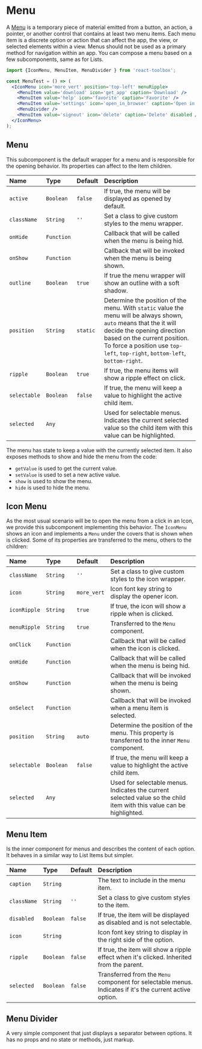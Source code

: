 # Menu

A [Menu](https://www.google.com/design/spec/components/menus.html) is a temporary piece of material emitted from a button, an action, a pointer, or another control that contains at least two menu items. Each menu item is a discrete option or action that can affect the app, the view, or selected elements within a view. Menus should not be used as a primary method for navigation within an app. You can compose a menu based on a few subcomponents, same as for Lists.

<!-- example -->
```jsx
import {IconMenu, MenuItem, MenuDivider } from 'react-toolbox';

const MenuTest = () => (
  <IconMenu icon='more_vert' position='top-left' menuRipple>
    <MenuItem value='download' icon='get_app' caption='Download' />
    <MenuItem value='help' icon='favorite' caption='Favorite' />
    <MenuItem value='settings' icon='open_in_browser' caption='Open in app' />
    <MenuDivider />
    <MenuItem value='signout' icon='delete' caption='Delete' disabled />
  </IconMenu>
);
```

## Menu

This subcomponent is the default wrapper for a menu and is responsible for the opening behavior. Its properties can affect to the Item children.

| Name              | Type          | Default         | Description|
|:-----|:-----|:-----|:-----|
| `active`   | `Boolean`    | `false`    | If true, the menu will be displayed as opened by default.|
| `className`   | `String`    |  `''`    | Set a class to give custom styles to the menu wrapper.|
| `onHide`    | `Function`    |    | Callback that will be called when the menu is being hid. |
| `onShow`    | `Function`    |    | Callback that will be invoked when the menu is being shown. |
| `outline`    | `Boolean`    | `true`  | If true the menu wrapper will show an outline with a soft shadow. |
| `position`    | `String`    | `static`  | Determine the position of the menu. With `static` value the menu will be always shown, `auto` means that the it will decide the opening direction based on the current position. To force a position use `top-left`, `top-right`, `bottom-left`, `bottom-right`. |
| `ripple`    | `Boolean`    | `true`  | If true, the menu items will show a ripple effect on click. |
| `selectable`    | `Boolean`    | `false`  | If true, the menu will keep a value to highlight the active child item. |
| `selected`    | `Any`    |  | Used for selectable menus. Indicates the current selected value so the child item with this value can be highlighted. |

The menu has state to keep a value with the currently selected item. It also exposes methods to show and hide the menu from the code:

- `getValue` is used to get the current value.
- `setValue` is used to set a new active value.
- `show` is used to show the menu.
- `hide` is used to hide the menu.

## Icon Menu

As the most usual scenario will be to open the menu from a click in an Icon, we provide this subcomponent implementing this behavior. The `IconMenu` shows an icon and implements a `Menu` under the covers that is shown when is clicked. Some of its properties are transferred to the menu, others to the children:

| Name              | Type          | Default         | Description|
|:-----|:-----|:-----|:-----|
| `className`   | `String`    |  `''`    | Set a class to give custom styles to the icon wrapper.|
| `icon`    | `String`    | `more_vert`  | Icon font key string to display the opener icon. |
| `iconRipple`    | `String`    | `true`  | If true, the icon will show a ripple when is clicked. |
| `menuRipple`    | `String`    | `true`  | Transferred to the `Menu` component. |
| `onClick`    | `Function`    |    | Callback that will be called when the icon is clicked. |
| `onHide`    | `Function`    |    | Callback that will be called when the menu is being hid. |
| `onShow`    | `Function`    |    | Callback that will be invoked when the menu is being shown. |
| `onSelect`    | `Function`    |    | Callback that will be invoked when a menu item is selected. |
| `position`    | `String`    | `auto`  | Determine the position of the menu. This property is transferred to the inner `Menu` component. |
| `selectable`    | `Boolean`    | `false`  | If true, the menu will keep a value to highlight the active child item. |
| `selected`    | `Any`    |  | Used for selectable menus. Indicates the current selected value so the child item with this value can be highlighted. |

## Menu Item

Is the inner component for menus and describes the content of each option. It behaves in a similar way to List Items but simpler.

| Name              | Type          | Default         | Description|
|:-----|:-----|:-----|:-----|
| `caption`   | `String`    |    | The text to include in the menu item.|
| `className`   | `String`    |  `''`    | Set a class to give custom styles to the item.|
| `disabled`   | `Boolean`    |  `false`    | If true, the item will be displayed as disabled and is not selectable.|
| `icon`    | `String`    |  | Icon font key string to display in the right side of the option. |
| `ripple`    | `Boolean`    | `false`  | If true, the item will show a ripple effect when it's clicked. Inherited from the parent. |
| `selected`    | `Boolean`    | `false`  | Transferred from the `Menu` component for selectable menus. Indicates if it's the current active option. |

## Menu Divider

A very simple component that just displays a separator between options. It has no props and no state or methods, just markup.
